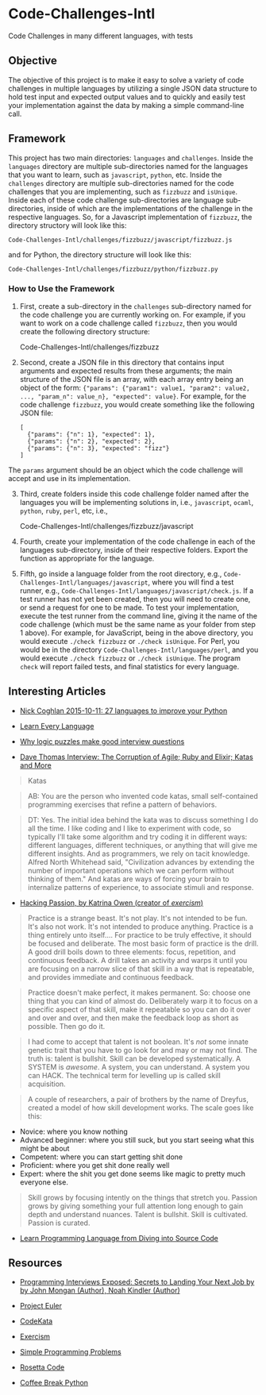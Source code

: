 # Code-Challenges-Intl
Code Challenges in many different languages, with tests

## Objective
The objective of this project is to make it easy to solve a variety of
code challenges in multiple languages by utilizing a single JSON data
structure to hold test input and expected output values and to quickly
and easily test your implementation against the data by making a
simple command-line call.

## Framework
This project has two main directories: `languages` and `challenges`.
Inside the `languages` directory are multiple sub-directories named
for the languages that you want to learn, such as `javascript`,
`python`, etc.  Inside the `challenges` directory are multiple
sub-directories named for the code challenges that you are
implementing, such as `fizzbuzz` and `isUnique`.  Inside each of these
code challenge sub-directories are language sub-directories, inside of
which are the implementations of the challenge in the respective
languages.  So, for a Javascript implementation of `fizzbuzz`, the
directory structory will look like this:

    Code-Challenges-Intl/challenges/fizzbuzz/javascript/fizzbuzz.js

and for Python, the directory structure will look like this:

    Code-Challenges-Intl/challenges/fizzbuzz/python/fizzbuzz.py

### How to Use the Framework
1. First, create a sub-directory in the `challenges` sub-directory
named for the code challenge you are currently working on.  For
example, if you want to work on a code challenge called `fizzbuzz`,
then you would create the following directory structure:

    Code-Challenges-Intl/challenges/fizzbuzz

2. Second, create a JSON file in this directory that contains input
arguments and expected results from these arguments; the main
structure of the JSON file is an array, with each array entry being an
object of the form: `{"params": {"param1": value1, "param2": value2,
..., "param_n": value_n}, "expected": value}`.  For example, for the
code challenge `fizzbuzz`, you would create something like the
following JSON file:

    ```
    [
      {"params": {"n": 1}, "expected": 1},
      {"params": {"n": 2}, "expected": 2},
      {"params": {"n": 3}, "expected": "fizz"}
    ]
    ```

The `params` argument should be an object which the code challenge
will accept and use in its implementation.

3. Third, create folders inside this code challenge folder named after
the languages you will be implementing solutions in, i.e.,
`javascript`, `ocaml`, `python`, `ruby`, `perl`, etc, i.e.,

    Code-Challenges-Intl/challenges/fizzbuzz/javascript

4. Fourth, create your implementation of the code challenge in each of
the languages sub-directory, inside of their respective folders.
Export the function as appropriate for the language.

5. Fifth, go inside a language folder from the root directory, e.g.,
`Code-Challenges-Intl/languages/javascript`, where you will find a
test runner, e.g.,
`Code-Challenges-Intl/languages/javascript/check.js`.  If a test
runner has not yet been created, then you will need to create one, or
send a request for one to be made.  To test your implementation,
execute the test runner from the command line, giving it the name of
the code challenge (which must be the same name as your folder from
step 1 above).  For example, for JavaScript, being in the above
directory, you would execute `./check fizzbuzz` or `./check isUnique`.
For Perl, you would be in the directory `Code-Challenges-Intl/languages/perl`,
and you would execute `./check fizzbuzz` or `./check isUnique`.  The
program `check` will report failed tests, and final statistics for
every language.

## Interesting Articles
* [Nick Coghlan 2015-10-11: 27 languages to improve your Python](http://www.curiousefficiency.org/posts/2015/10/languages-to-improve-your-python.html)

* [Learn Every Language](https://blog.bradfieldcs.com/in-2017-learn-every-language-59b11f68eee)

* [Why logic puzzles make good interview questions](https://imranontech.com/2007/01/10/why-logic-puzzles-make-good-interview-questions/)

* [Dave Thomas Interview: The Corruption of Agile; Ruby and Elixir; Katas and More](http://www.drdobbs.com/architecture-and-design/dave-thomas-interview-the-corruption-of/240166688)

> Katas

> AB: You are the person who invented code katas, small self-contained programming exercises that refine a pattern of behaviors.

> DT: Yes. The initial idea behind the kata was to discuss something I do all the time. I like coding and I like to experiment with code, so typically I'll take some algorithm and try coding it in different ways: different languages, different techniques, or anything that will give me different insights. And as programmers, we rely on tacit knowledge. Alfred North Whitehead said, "Civilization advances by extending the number of important operations which we can perform without thinking of them." And katas are ways of forcing your brain to internalize patterns of experience, to associate stimuli and response.

* [Hacking Passion, by Katrina Owen (creator of _exercism_)](http://www.kytrinyx.com/talks/hacking-passion/)

> Practice is a strange beast.  It's not play.  It's not intended to be fun.  It's also not work.
  It's not intended to produce anything.  Practice is a thing entirely unto itself....  For
  practice to be truly effective, it should be focused and deliberate.  The most basic form of
  practice is the drill.  A good drill boils down to three elements: focus, repetition, and
  continuous feedback.  A drill takes an activity and warps it until you are focusing on a narrow
  slice of that skill in a way that is repeatable, and provides immediate and continuous feedback.

> Practice doesn't make perfect, it makes permanent.  So: choose one thing that you can kind of
  almost do.  Deliberately warp it to focus on a specific aspect of that skill, make it repeatable
  so you can do it over and over and over, and then make the feedback loop as short as
  possible.  Then go do it.

> I had come to accept that talent is not boolean.  It's *not* some innate genetic trait that you
  have to go look for and may or may not find.  The truth is: talent is bullshit.  Skill can be
  developed systematically.  A SYSTEM is *awesome*.  A system, you can understand.  A system you can
  HACK.  The technical term for levelling up is called skill acquisition.

> A couple of researchers, a pair of brothers by the name of Dreyfus, created a model of how skill
  development works. The scale goes like this:

* Novice: where you know nothing
* Advanced beginner: where you still suck, but you start seeing what this might be about
* Competent: where you can start getting shit done
* Proficient: where you get shit done really well
* Expert: where the shit you get done seems like magic to pretty much everyone else.

> Skill grows by focusing intently on the things that stretch you.  Passion grows by giving
  something your full attention long enough to gain depth and understand nuances.  Talent is
  bullshit.  Skill is cultivated.  Passion is curated.

* [Learn Programming Language from Diving into Source Code](http://stardiviner.github.io/Blog/Learn-Programming-Language-from-Diving-into-Source-Code.html)

## Resources
* [Programming Interviews Exposed: Secrets to Landing Your Next Job
  by by John Mongan (Author), Noah Kindler (Author)](https://www.amazon.com/Programming-Interviews-Exposed-Secrets-Landing/dp/0471383562)

* [Project Euler](https://projecteuler.net)

* [CodeKata](http://codekata.com/)

* [Exercism](http://www.kytrinyx.com/exercism/)

* [Simple Programming Problems](https://adriann.github.io/programming_problems.html)

* [Rosetta Code](https://www.rosettacode.org/wiki/Rosetta_Code)

* [Coffee Break Python](https://app.finxter.com/learn/computer/science/)

